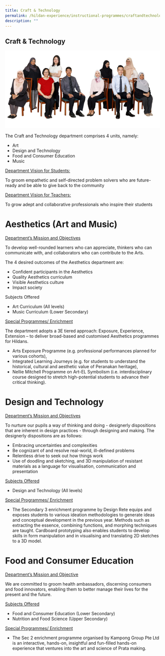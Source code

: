 ```yaml
---
title: Craft & Technology
permalink: /hildan-experience/instructional-programmes/craftandtechnology/
description: ""
---
```

## Craft & Technology

![](/images/Staff/craft%20and%20tech.jpg)
<style> { margin:0;} </style>The Craft and Technology department comprises 4 units, namely:
* Art
* Design and Technology
* Food and Consumer Education
* Music

<u>Department Vision for Students:</u>

<style> { margin:0;} </style>To groom empathetic and self-directed problem solvers who are future-ready and be able to give back to the community

<u>Department Vision for Teachers:</u>

<style> { margin:0;} </style>To grow adept and collaborative professionals who inspire their students 

# Aesthetics (Art and Music)

<u>Department’s Mission and Objectives</u>

<style> { margin:0;} </style>To develop well-rounded learners who can appreciate, thinkers who can communicate with, and collaborators who can contribute to the Arts.
               
The 4 desired outcomes of the Aesthetics department are:
* Confident participants in the Aesthetics
* Quality Aesthetics curriculum
* Visible Aesthetics culture
* Impact society

Subjects Offered
* Art Curriculum (All levels)
* Music Curriculum (Lower Secondary)

<u>Special Programmes/ Enrichment</u>

<style> { margin:0;} </style>The department adopts a 3E tiered approach: Exposure, Experience, Extension – to deliver broad-based and customised Aesthetics programmes for Hildans.
* Arts Exposure Programme (e.g. professional performances planned for various cohorts), 
* Integrated Learning Journeys (e.g. for students to understand the historical, cultural and aesthetic value of Peranakan heritage), 
* Nellie Mitchell Programme on Art-EL Symbolism (i.e. interdisciplinary course designed to stretch high-potential students to advance their critical thinking).

# Design and Technology

<u>Department’s Mission and Objectives</u>

<style> { margin:0;} </style>To nurture our pupils a way of thinking and doing - designerly dispositions that are inherent in design practices - through designing and making. The designerly dispositions are as follows:
* Embracing uncertainties and complexities
* Be cognizant of and resolve real-world, ill-defined problems
* Relentless drive to seek out how things work
* Use of doodling and sketching, and 3D manipulation of resistant materials as a language for visualisation, communication and presentation

<u>Subjects Offered</u>
* Design and Technology (All levels)

<u>Special Programmes/ Enrichment</u>
* The Secondary 3 enrichment programme by Design Rete equips and exposes students to various ideation methodologies to generate ideas and conceptual development in the previous year. Methods such as extracting the essence, combining functions, and morphing techniques are taught. Cardboard prototyping also enables students to develop skills in form manipulation and in visualising and translating 2D sketches to a 3D model.

# Food and Consumer Education

<u>Department’s Mission and Objective</u>

<style> { margin:0;} </style>We are committed to groom health ambassadors, discerning consumers and food innovators, enabling them to better manage their lives for the present and the future. 

<u>Subjects Offered</u>

* Food and Consumer Education (Lower Secondary)
* Nutrition and Food Science (Upper Secondary)

<u>Special Programmes/ Enrichment</u>

* The Sec 2 enrichment programme organised by Kampong Group Pte Ltd is an interactive, hands-on, insightful and fun-filled hands-on experience that ventures into the art and science of Prata making. 
